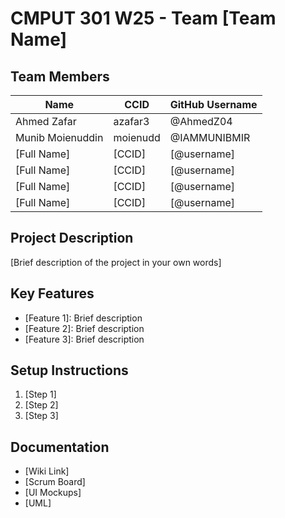# CMPUT 301 W25 - Team [Team Name]

## Team Members

| Name        | CCID   | GitHub Username |
| ----------- | ------ | --------------- |
| Ahmed Zafar | azafar3 | @AhmedZ04    |
| Munib Moienuddin | moienudd | @IAMMUNIBMIR    |
| [Full Name] | [CCID] | [@username]     |
| [Full Name] | [CCID] | [@username]     |
| [Full Name] | [CCID] | [@username]     |
| [Full Name] | [CCID] | [@username]     |

## Project Description

[Brief description of the project in your own words]

## Key Features

- [Feature 1]: Brief description
- [Feature 2]: Brief description
- [Feature 3]: Brief description

## Setup Instructions

1. [Step 1]
2. [Step 2]
3. [Step 3]

## Documentation

- [Wiki Link]
- [Scrum Board]
- [UI Mockups]
- [UML]
